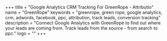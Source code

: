 +++
title = "Google Analytics CRM Tracking For GreenRope - Attributio"
name = "GreenRope"
keywords = "greenrope, green rope, google analytics, crm, adwords, facebook, ppc, attribution, track leads, conversion tracking"
description = "Connect Google Analytics with GreenRope to find out where your leads are coming from. Track leads from the source - from search to ppc."
logo = ""
+++
